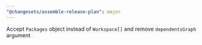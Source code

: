 ```yaml
---
"@changesets/assemble-release-plan": major
---
```


Accept `Packages` object instead of `Workspace[]` and remove `dependentsGraph` argument
